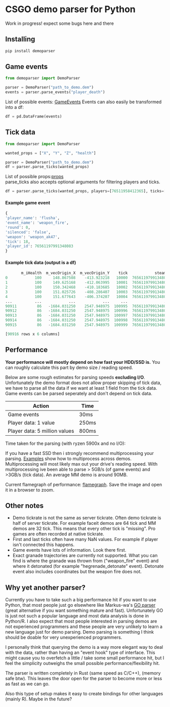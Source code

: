# CSGO demo parser for Python
Work in progress! expect some bugs here and there
## Installing
```bash
pip install demoparser
```

## Game events

```python
from demoparser import DemoParser

parser = DemoParser("path_to_demo.dem")
events = parser.parse_events("player_death")
```
List of possible events: [GameEvents](https://wiki.alliedmods.net/Counter-Strike:_Global_Offensive_Events)
Events can also easily be transformed into a df:
```python
df = pd.DataFrame(events)
```
## Tick data
```python
from demoparser import DemoParser

wanted_props = ["X", "Y", "Z", "health"]

parser = DemoParser("path_to_demo.dem")
df = parser.parse_ticks(wanted_props)
```
List of possible props:[props](https://github.com/LaihoE/Python-demoparser/blob/main/vars.md)  
parse_ticks also accepts optional arguments for filtering players and ticks.

```python
df = parser.parse_ticks(wanted_props, players=[76511958412365], ticks=[489, 5884])
```

#### Example game event
```python
{
'player_name': 'flusha',
'event_name': 'weapon_fire',
'round': 0,
'silenced': 'false',
'weapon': 'weapon_ak47',
'tick': 18,
'player_id': 76561197991348083
}
```

#### Example tick data (output is a df)


```python
       m_iHealth  m_vecOrigin_X  m_vecOrigin_Y    tick            steamid    name
0            100     148.867508    -413.923218   10000  76561197991348083  flusha
1            100     149.625168    -412.063995   10001  76561197991348083  flusha
2            100     150.342468    -410.183685   10002  76561197991348083  flusha
3            100     151.025726    -408.286407   10003  76561197991348083  flusha
4            100     151.677643    -406.374207   10004  76561197991348083  flusha
...          ...            ...            ...     ...                ...     ...
90911         86   -1684.031250    2547.948975  100995  76561197991348083  flusha
90912         86   -1684.031250    2547.948975  100996  76561197991348083  flusha
90913         86   -1684.031250    2547.948975  100997  76561197991348083  flusha
90914         86   -1684.031250    2547.948975  100998  76561197991348083  flusha
90915         86   -1684.031250    2547.948975  100999  76561197991348083  flusha

[90916 rows x 6 columns]
```

## Performance

**Your performance will mostly depend on how fast your HDD/SSD is.** You can roughly calculate this part by demo size / reading speed.

Below are some rough estimates for parsing speeds **excluding I/O**. Unfortunately the demo format does not allow proper skipping of tick data, we have to parse all the data if we want at least 1 field from the tick data. Game events can be parsed seperately and don't depend on tick data.


| Action                        | Time  |
| ----------------------------- | ----- |
| Game events                   | 30ms  |
| Player data: 1 value          | 250ms |
| Player data: 5 million values | 800ms |

Time taken for the parsing (with ryzen 5900x and no I/O):

If you have a fast SSD then i strongly recommend multiprocessing your parsing. [Examples](https://github.com/LaihoE/Python-demoparser/tree/main/examples) show how to multiprocess across demos. Multiprocessing will most likely max out your drive's reading speed. With multiprocessing ive been able to parse > 5GB/s (of game events) and >3GB/s (tick data). An average MM demo is around 90MB.



Current flamegraph of performance: [flamegraph](https://github.com/LaihoE/Python-demoparser/blob/main/flamegraph.svg). Save the image and open it in a browser to zoom.



## Other notes
- Demo tickrate is not the same as server tickrate. Often demo tickrate is half of server tickrate. For example faceit demos are 64 tick and MM demos are 32 tick. This means that every other tick is "missing". Pro games are often recorded at native tickrate.
- First and last ticks often have many NaN values. For example if player isn't connected this happens.
- Game events have lots of information. Look there first.
- Exact granade trajectories are currently not supported. What you can find is where the granade was thrown from ("weapon_fire" event) and where it detonated (for example "hegrenade_detonate" event). Detonate event also includes coordinates but the weapon fire does not.


## Why yet another parser?
Currently you have to take such a big performance hit if you want to use Python, that most people just go elsewhere like Markus-wa's [GO parser](https://github.com/markus-wa/demoinfocs-golang) (great alternative if you want something mature and fast). Unfortunately GO is just not such a popular language and most data analysis is done in Python/R. I also expect that most people interested in parsing demos are not experienced programmers and these people are very unlikely to learn a new language just for demo parsing. Demo parsing is something I think should be doable for very unexperienced programmers. 

I personally think that querying the demo is a way more elegant way to deal with the data, rather than having an "event hook" type of interface. This might cause you to overfetch a little / take some small performance hit, but I feel the simplicity outweighs the small possible performance/flexibility hit.

The parser is written completely in Rust (same speed as C/C++), (memory safe btw). This leaves the door open for the parser to become more or less as fast as we can go.

Also this type of setup makes it easy to create bindings for other languages (mainly R). Maybe in the future?